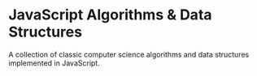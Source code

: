 # JavaScript Algorithms & Data Structures

A collection of classic computer science algorithms and data structures implemented in JavaScript.


